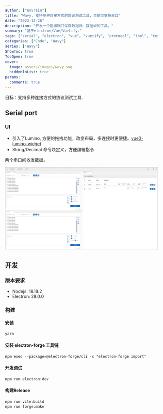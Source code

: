 ```yaml
---
author: ["novrain"]
title: "Wavy, 支持多种连接方式的协议测试工具，目前仅支持串口"
date: "2023-12-26"
description: "开发一个能编辑并保存数据块、数据帧的工具。"
summary: "基于electron/Vue/Vuetify."
tags: ["serial", "electron", "vue", "vuetify", "protocol", "tool", "test"]
categories: ["Code", "Wavy"]
series: ["Wavy"]
ShowToc: true
TocOpen: true
cover:
  image: assets/images/wavy.svg
  hiddenInList: true
params:
  comments: true
---
```


目标：支持多种连接方式的协议测试工具.

## Serial port

### UI

- 引入了Lumino, 方便的拖拽功能，改变布局，多连接时更便捷。[vue3-lumino-widget](https://github.com/novrain/vue3-lumino-widget)
- String/Decimal 命令块定义，方便编辑指令

两个串口间收发数据。

![SimpleBlocks](https://raw.githubusercontent.com/novrain/wavy/master/docs/imgs/SimpleBlocks.png)

## 开发

### 版本要求

- Nodejs: 18.18.2
- Electron: 28.0.0

### 构建

#### 安装

```shell
yarn
```

#### 安装 electron-forge 工具链

```shell
npm exec --package=@electron-forge/cli -c "electron-forge import"
```

#### 开发调试

```shell
npm run electron:dev
```

#### 构建Release

```shell
npm run vite:build
npm run forge:make
```
